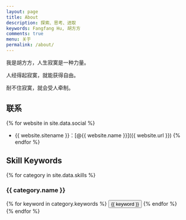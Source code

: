 ```yaml
---
layout: page
title: About
description: 探索、思考、进取
keywords: Fangfang Hu, 胡方方
comments: true
menu: 关于
permalink: /about/
---
```


我是胡方方，人生寂寞是一种力量。

人经得起寂寞，就能获得自由。

耐不住寂寞，就会受人牵制。

## 联系

{% for website in site.data.social %}
* {{ website.sitename }}：[@{{ website.name }}]({{ website.url }})
{% endfor %}

## Skill Keywords

{% for category in site.data.skills %}
### {{ category.name }}
<div class="btn-inline">
{% for keyword in category.keywords %}
<button class="btn btn-outline" type="button">{{ keyword }}</button>
{% endfor %}
</div>
{% endfor %}
